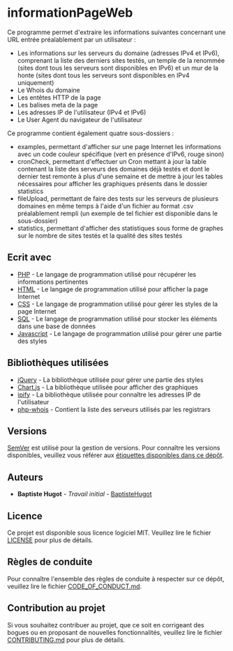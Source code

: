 # informationPageWeb
Ce programme permet d'extraire les informations suivantes concernant une URL entrée préalablement par un utilisateur :
* Les informations sur les serveurs du domaine (adresses IPv4 et IPv6), comprenant la liste des derniers sites testés, un temple de la renommée (sites dont tous les serveurs sont disponibles en IPv6) et un mur de la honte (sites dont tous les serveurs sont disponibles en IPv4 uniquement)
* Le Whois du domaine
* Les entêtes HTTP de la page
* Les balises meta de la page
* Les adresses IP de l'utilisateur (IPv4 et IPv6)
* Le User Agent du navigateur de l'utilisateur

Ce programme contient également quatre sous-dossiers :
* examples, permettant d'afficher sur une page Internet les informations avec un code couleur spécifique (vert en présence d'IPv6, rouge sinon)
* cronCheck, permettant d'effectuer un Cron mettant à jour la table contenant la liste des serveurs des domaines déjà testés et dont le dernier test remonte à plus d'une semaine et de mettre à jour les tables nécessaires pour afficher les graphiques présents dans le dossier statistics
* fileUpload, permettant de faire des tests sur les serveurs de plusieurs domaines en même temps à l'aide d'un fichier au format .csv préalablement rempli (un exemple de tel fichier est disponible dans le sous-dossier)
* statistics, permettant d'afficher des statistiques sous forme de graphes sur le nombre de sites testés et la qualité des sites testés

## Ecrit avec
* [PHP](https://secure.php.net/) - Le langage de programmation utilisé pour récupérer les informations pertinentes
* [HTML](https://www.w3.org/html/) - Le langage de programmation utilisé pour afficher la page Internet
* [CSS](https://www.w3.org/Style/CSS/) - Le langage de programmation utilisé pour gérer les styles de la page Internet
* [SQL](https://www.iso.org/standard/63555.html) - Le langage de programmation utilisé pour stocker les éléments dans une base de données
* [Javascript](https://www.ecma-international.org/publications/standards/Ecma-262.htm) - Le langage de programmation utilisé pour gérer une partie des styles

## Bibliothèques utilisées
* [jQuery](https://jquery.com/) - La bibliothèque utilisée pour gérer une partie des styles
* [Chart.js](https://www.chartjs.org/) - La bibliothèque utilisée pour afficher des graphiques
* [ipify](https://www.ipify.org/) - La bibliothèque utilisée pour connaître les adresses IP de l'utilisateur
* [php-whois](https://github.com/regru/php-whois/blob/master/src/Phois/Whois/whois.servers.json) - Contient la liste des serveurs utilisés par les registrars

## Versions
[SemVer](http://semver.org/) est utilisé pour la gestion de versions. Pour connaître les versions disponibles, veuillez vous référer aux [étiquettes disponibles dans ce dépôt](https://github.com/BaptisteHugot/informationPageWeb/releases/).

## Auteurs
* **Baptiste Hugot** - *Travail initial* - [BaptisteHugot](https://github.com/BaptisteHugot)

## Licence
Ce projet est disponible sous licence logiciel MIT. Veuillez lire le fichier [LICENSE](LICENSE) pour plus de détails.

## Règles de conduite
Pour connaître l'ensemble des règles de conduite à respecter sur ce dépôt, veuillez lire le fichier [CODE_OF_CONDUCT.md](CODE_OF_CONDUCT.md).

## Contribution au projet
Si vous souhaitez contribuer au projet, que ce soit en corrigeant des bogues ou en proposant de nouvelles fonctionnalités, veuillez lire le fichier [CONTRIBUTING.md](CONTRIBUTING.md) pour plus de détails.